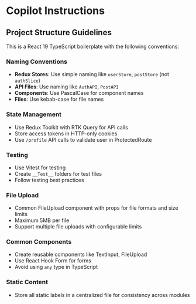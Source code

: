 # Copilot Instructions

<!-- Use this file to provide workspace-specific custom instructions to Copilot. For more details, visit https://code.visualstudio.com/docs/copilot/copilot-customization#_use-a-githubcopilotinstructionsmd-file -->

## Project Structure Guidelines

This is a React 19 TypeScript boilerplate with the following conventions:

### Naming Conventions

- **Redux Stores**: Use simple naming like `userStore`, `postStore` (not `authSlice`)
- **API Files**: Use naming like `AuthAPI`, `PostAPI`
- **Components**: Use PascalCase for component names
- **Files**: Use kebab-case for file names

### State Management

- Use Redux Toolkit with RTK Query for API calls
- Store access tokens in HTTP-only cookies
- Use `/profile` API calls to validate user in ProtectedRoute

### Testing

- Use Vitest for testing
- Create `__Test__` folders for test files
- Follow testing best practices

### File Upload

- Common FileUpload component with props for file formats and size limits
- Maximum 5MB per file
- Support multiple file uploads with configurable limits

### Common Components

- Create reusable components like TextInput, FileUpload
- Use React Hook Form for forms
- Avoid using `any` type in TypeScript

### Static Content

- Store all static labels in a centralized file for consistency across modules
